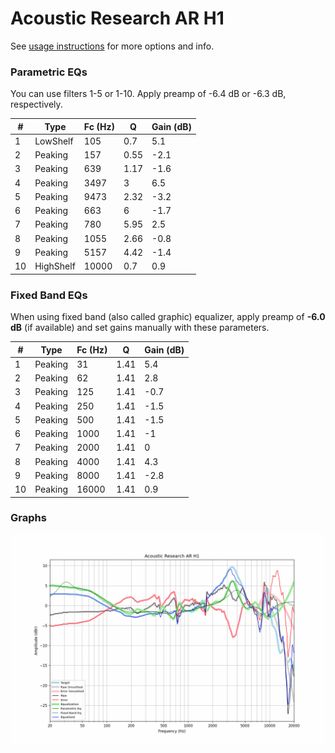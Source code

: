 # Acoustic Research AR H1
See [usage instructions](https://github.com/jaakkopasanen/AutoEq#usage) for more options and info.

### Parametric EQs
You can use filters 1-5 or 1-10. Apply preamp of -6.4 dB or -6.3 dB, respectively.

|   # | Type      |   Fc (Hz) |    Q |   Gain (dB) |
|-----|-----------|-----------|------|-------------|
|   1 | LowShelf  |       105 | 0.7  |         5.1 |
|   2 | Peaking   |       157 | 0.55 |        -2.1 |
|   3 | Peaking   |       639 | 1.17 |        -1.6 |
|   4 | Peaking   |      3497 | 3    |         6.5 |
|   5 | Peaking   |      9473 | 2.32 |        -3.2 |
|   6 | Peaking   |       663 | 6    |        -1.7 |
|   7 | Peaking   |       780 | 5.95 |         2.5 |
|   8 | Peaking   |      1055 | 2.66 |        -0.8 |
|   9 | Peaking   |      5157 | 4.42 |        -1.4 |
|  10 | HighShelf |     10000 | 0.7  |         0.9 |

### Fixed Band EQs
When using fixed band (also called graphic) equalizer, apply preamp of **-6.0 dB** (if available) and set gains manually with these parameters.

|   # | Type    |   Fc (Hz) |    Q |   Gain (dB) |
|-----|---------|-----------|------|-------------|
|   1 | Peaking |        31 | 1.41 |         5.4 |
|   2 | Peaking |        62 | 1.41 |         2.8 |
|   3 | Peaking |       125 | 1.41 |        -0.7 |
|   4 | Peaking |       250 | 1.41 |        -1.5 |
|   5 | Peaking |       500 | 1.41 |        -1.5 |
|   6 | Peaking |      1000 | 1.41 |        -1   |
|   7 | Peaking |      2000 | 1.41 |         0   |
|   8 | Peaking |      4000 | 1.41 |         4.3 |
|   9 | Peaking |      8000 | 1.41 |        -2.8 |
|  10 | Peaking |     16000 | 1.41 |         0.9 |

### Graphs
![](./Acoustic%20Research%20AR%20H1.png)
